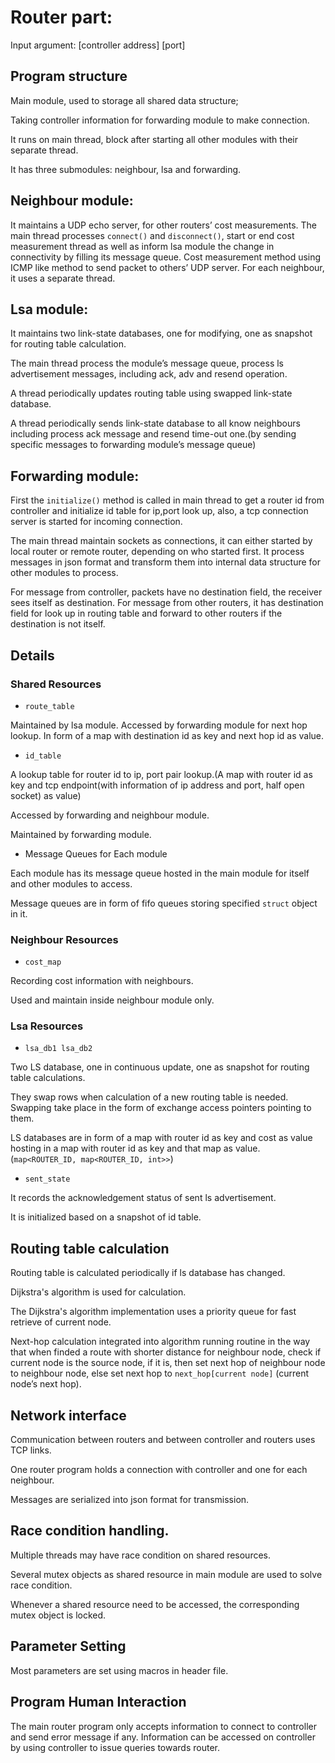 Router part:
 =======

Input argument: [controller address] [port]

## Program structure

Main module, used to storage all shared data structure;

Taking controller information for forwarding module to make connection.

It runs on main thread, block after starting all other modules with their separate thread.

It has three submodules: neighbour, lsa and forwarding.

## Neighbour module:

It maintains a UDP echo server, for other routers’ cost measurements. 
The main thread processes `connect()` and `disconnect()`, start or end cost measurement thread as well as inform lsa module the change in connectivity by filling its message queue.
Cost measurement method using ICMP like method to send packet to others’ UDP server. For each neighbour, it uses a separate thread.

## Lsa module:

It maintains two link-state databases, one for modifying, one as snapshot for routing table calculation. 

The main thread process the module’s message queue, process ls advertisement messages, including ack, adv and resend operation.

A thread periodically updates routing table using swapped link-state database.

A thread periodically sends link-state database to all know neighbours including process ack message and resend time-out one.(by sending specific messages to forwarding module’s message queue)

## Forwarding module:

First the `initialize()` method is called in main thread to get a router id from controller and initialize id table for ip,port look up, also, a tcp connection server is started for incoming connection.

The main thread maintain sockets as connections, it can either started by local router or remote router, depending on who started first. It process messages in json format and transform them into internal data structure for other modules to process. 

For message from controller, packets have no destination field, the receiver sees itself as destination. For message from other routers, it has destination field for look up in routing table and forward to other routers if the destination is not itself. 

## Details

### Shared Resources

 * `route_table`
 
 Maintained by lsa module.
 Accessed by forwarding module for next hop lookup.
 In form of a map with destination id as key and next hop id as value.
 
 * `id_table`

A lookup table for router id to ip, port pair lookup.(A map with router id as key and tcp endpoint(with information of ip address and port, half open socket) as value)

Accessed by forwarding and neighbour module.

Maintained by forwarding module.

* Message Queues for Each module

Each module has its message queue hosted in the main module for itself and other modules to access.

Message queues are in form of fifo queues storing specified `struct` object in it.

### Neighbour Resources

* `cost_map`

Recording cost information with neighbours.

Used and maintain inside neighbour module only.

### Lsa Resources

* `lsa_db1 lsa_db2`

Two LS database, one in continuous update, one as snapshot for routing table calculations. 

They swap rows when calculation of a new routing table is needed. Swapping take place in the form of exchange access pointers pointing to them.

LS databases are in form of a map with router id as key and cost as value hosting in a map with router id as key and that map as value. (`map<ROUTER_ID, map<ROUTER_ID, int>>`)

* `sent_state`

It records the acknowledgement status of sent ls advertisement.

It is initialized based on a snapshot of id table. 

## Routing table calculation

Routing table is calculated periodically if ls database has changed.

Dijkstra's algorithm is used for calculation.

The Dijkstra's algorithm implementation uses a priority queue for fast retrieve of current node.

Next-hop calculation integrated into algorithm running routine in the way that when finded a route with shorter distance for neighbour node, check if current node is the source node, if it is, then set next hop of neighbour node to neighbour node, else set next hop to `next_hop[current node]` (current node’s next hop). 

## Network interface

Communication between routers and between controller and routers uses TCP links.

One router program holds a connection with controller and one for each neighbour. 

Messages are serialized into json format for transmission.

## Race condition handling.

Multiple threads may have race condition on shared resources.

Several mutex objects as shared resource in main module are used to solve race condition.

Whenever a shared resource need to be accessed, the corresponding mutex object is locked. 

## Parameter Setting

Most parameters are set using macros in header file. 

## Program Human Interaction

The main router program only accepts information to connect to controller and send error message if any. Information can be accessed on controller by using controller to issue queries towards router. 

